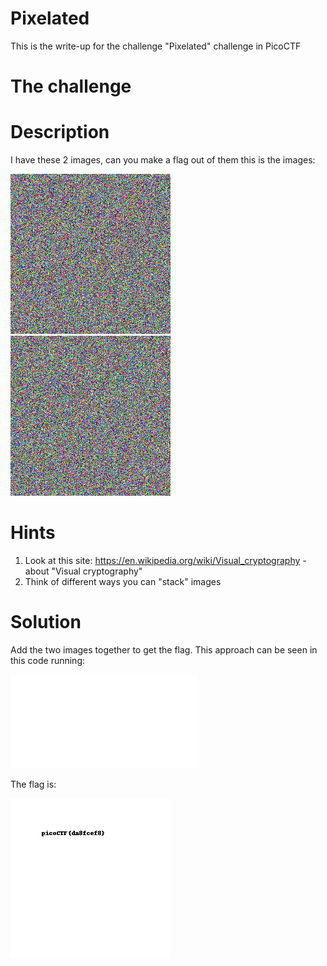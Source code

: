 # Pixelated
This is the write-up for the challenge "Pixelated" challenge in PicoCTF

# The challenge

# Description
I have these 2 images, can you make a flag out of them
this is the images:


![](img/scrambled1.png)
![](img/scrambled2.png)


# Hints
1. Look at this site: https://en.wikipedia.org/wiki/Visual_cryptography - about "Visual cryptography"
2. Think of different ways you can "stack" images

# Solution
Add the two images together to get the flag. 
This approach can be seen in this code running:

![](code_solution.py)


The flag is:


![](img/result.png)


